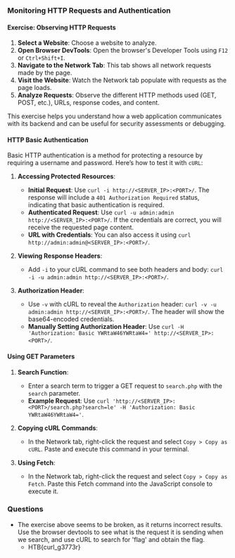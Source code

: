 ### Monitoring HTTP Requests and Authentication

#### Exercise: Observing HTTP Requests

1. **Select a Website**: Choose a website to analyze.
2. **Open Browser DevTools**: Open the browser's Developer Tools using `F12` or `Ctrl+Shift+I`.
3. **Navigate to the Network Tab**: This tab shows all network requests made by the page.
4. **Visit the Website**: Watch the Network tab populate with requests as the page loads.
5. **Analyze Requests**: Observe the different HTTP methods used (GET, POST, etc.), URLs, response codes, and content.

This exercise helps you understand how a web application communicates with its backend and can be useful for security assessments or debugging.

#### HTTP Basic Authentication

Basic HTTP authentication is a method for protecting a resource by requiring a username and password. Here’s how to test it with `cURL`:

1. **Accessing Protected Resources**:
    
    - **Initial Request**: Use `curl -i http://<SERVER_IP>:<PORT>/`. The response will include a `401 Authorization Required` status, indicating that basic authentication is required.
    - **Authenticated Request**: Use `curl -u admin:admin http://<SERVER_IP>:<PORT>/`. If the credentials are correct, you will receive the requested page content.
    - **URL with Credentials**: You can also access it using `curl http://admin:admin@<SERVER_IP>:<PORT>/`.
2. **Viewing Response Headers**:
    
    - Add `-i` to your cURL command to see both headers and body: `curl -i -u admin:admin http://<SERVER_IP>:<PORT>/`.
3. **Authorization Header**:
    
    - Use `-v` with cURL to reveal the `Authorization` header: `curl -v -u admin:admin http://<SERVER_IP>:<PORT>/`. The header will show the base64-encoded credentials.
    - **Manually Setting Authorization Header**: Use `curl -H 'Authorization: Basic YWRtaW46YWRtaW4=' http://<SERVER_IP>:<PORT>/`.

#### Using GET Parameters

1. **Search Function**:
    
    - Enter a search term to trigger a GET request to `search.php` with the `search` parameter.
    - **Example Request**: Use `curl 'http://<SERVER_IP>:<PORT>/search.php?search=le' -H 'Authorization: Basic YWRtaW46YWRtaW4='`.
2. **Copying cURL Commands**:
    
    - In the Network tab, right-click the request and select `Copy > Copy as cURL`. Paste and execute this command in your terminal.
3. **Using Fetch**:
    
    - In the Network tab, right-click the request and select `Copy > Copy as Fetch`. Paste this Fetch command into the JavaScript console to execute it.


### Questions
- The exercise above seems to be broken, as it returns incorrect results. Use the browser devtools to see what is the request it is sending when we search, and use cURL to search for 'flag' and obtain the flag.
	- HTB{curl_g3773r}
